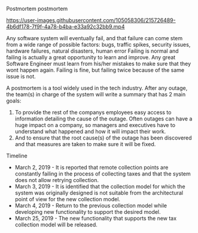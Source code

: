 Postmortem
postmortem


https://user-images.githubusercontent.com/105058306/215726489-4b6df178-7f9f-4a78-b4ba-e33a92c32bb9.mp4


Any software system will eventually fail, and that failure can come stem from a wide range of possible factors: bugs, traffic spikes, security issues, hardware failures, natural disasters, human error Failing is normal and failing is actually a great opportunity to learn and improve. Any great Software Engineer must learn from his/her mistakes to make sure that they wont happen again. Failing is fine, but failing twice because of the same issue is not.

A postmortem is a tool widely used in the tech industry. After any outage, the team(s) in charge of the system will write a summary that has 2 main goals:

1. To provide the rest of the companys employees easy access to information detailing the cause of the outage. Often outages can have a huge impact on a company, so managers and executives have to understand what happened and how it will impact their work.
2. And to ensure that the root cause(s) of the outage has been discovered and that measures are taken to make sure it will be fixed.

Timeline
* March 2, 2019 - It is reported that remote collection points are constantly failing in the process of collecting taxes and that the system does not allow retrying collection.
* March 3, 2019 - It is identified that the collection model for which the system was originally designed is not suitable from the architectural point of view for the new collection model.
* March 4, 2019 - Return to the previous collection model while developing new functionality to support the desired model.
* March 25, 2019 - The new functionality that supports the new tax collection model will be released.
